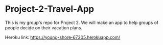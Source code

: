 # Project-2-Travel-App
This is my group's repo for Project 2. We will make an app to help groups of people decide on their vacation plans.


Heroku link: https://young-shore-67305.herokuapp.com/